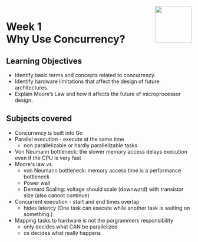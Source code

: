<a href="https://www.coursera.org/learn/golang-concurrency">
<img src="/img/Concurrency_in_Go_logo.avif" width="100" height="100" align="right">
</a>

# Week 1 <br> Why Use Concurrency?

## Learning Objectives
- Identify basic terms and concepts related to concurrency.
- Identify hardware limitations that affect the design of future architectures.
- Explain Moore’s Law and how it affects the future of microprocessor design.

## Subjects covered
- Concurrency is built into Go
- Parallel execution - execute at the same time
  - non parallelizable or hardly parallelizable tasks
- Von Neumann bottleneck: the slower memory access delays execution even if the CPU is very fast
- Moore's law vs. 
  - von Neumann bottleneck: memory access time is a performance bottleneck
  - Power wall
  - Dennard Scaling: voltage should scale (downward) with transistor size (also cannot continue)
- Concurrent execution - start and end times overlap
  - hides latency (One task can execute while another task is waiting on something.)
- Mapping tasks to hardware is not the porgrammers responsibility
  - only decides what CAN be parallelized
  - os decides what really happens


